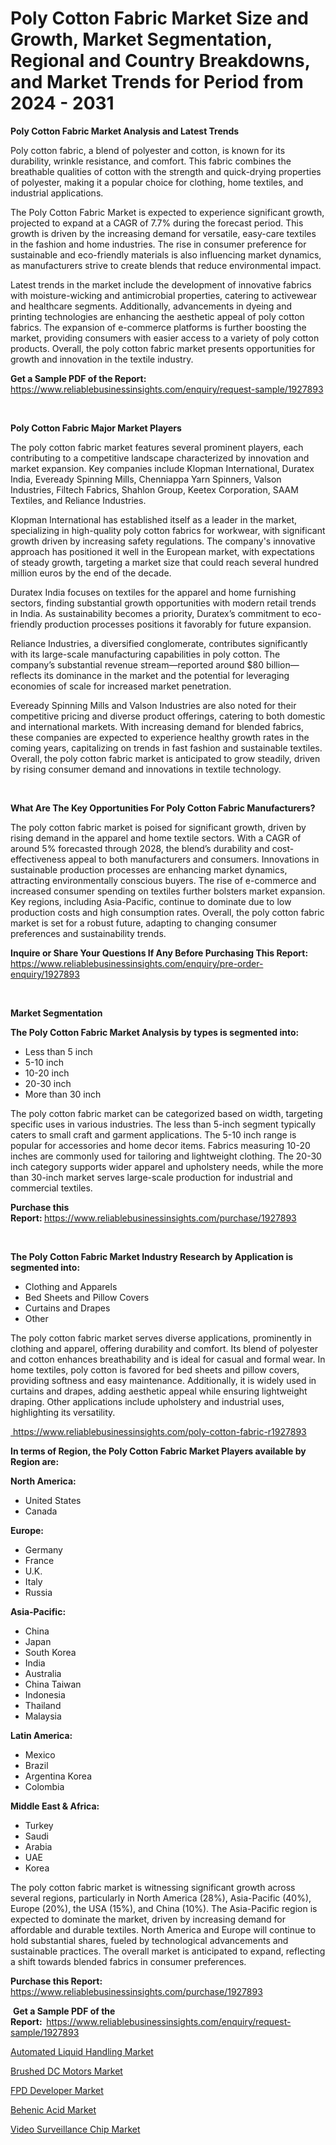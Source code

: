 <p><h1>Poly Cotton Fabric Market Size and Growth, Market Segmentation, Regional and Country Breakdowns, and Market Trends for Period from 2024 -  2031</h1></p><p><strong>Poly Cotton Fabric Market Analysis and Latest Trends</strong></p>
<p><p>Poly cotton fabric, a blend of polyester and cotton, is known for its durability, wrinkle resistance, and comfort. This fabric combines the breathable qualities of cotton with the strength and quick-drying properties of polyester, making it a popular choice for clothing, home textiles, and industrial applications.</p><p>The Poly Cotton Fabric Market is expected to experience significant growth, projected to expand at a CAGR of 7.7% during the forecast period. This growth is driven by the increasing demand for versatile, easy-care textiles in the fashion and home industries. The rise in consumer preference for sustainable and eco-friendly materials is also influencing market dynamics, as manufacturers strive to create blends that reduce environmental impact.</p><p>Latest trends in the market include the development of innovative fabrics with moisture-wicking and antimicrobial properties, catering to activewear and healthcare segments. Additionally, advancements in dyeing and printing technologies are enhancing the aesthetic appeal of poly cotton fabrics. The expansion of e-commerce platforms is further boosting the market, providing consumers with easier access to a variety of poly cotton products. Overall, the poly cotton fabric market presents opportunities for growth and innovation in the textile industry.</p></p>
<p><strong>Get a Sample PDF of the Report:&nbsp;</strong> <a href="https://www.reliablebusinessinsights.com/enquiry/request-sample/1927893?utm_campaign=63&utm_medium=2&utm_source=Github&utm_content=ia&utm_term=25102024&utm_id=poly-cotton-fabric">https://www.reliablebusinessinsights.com/enquiry/request-sample/1927893</a></p>
<p>&nbsp;</p>
<p><strong>Poly Cotton Fabric Major Market Players</strong></p>
<p><p>The poly cotton fabric market features several prominent players, each contributing to a competitive landscape characterized by innovation and market expansion. Key companies include Klopman International, Duratex India, Eveready Spinning Mills, Chenniappa Yarn Spinners, Valson Industries, Filtech Fabrics, Shahlon Group, Keetex Corporation, SAAM Textiles, and Reliance Industries. </p><p>Klopman International has established itself as a leader in the market, specializing in high-quality poly cotton fabrics for workwear, with significant growth driven by increasing safety regulations. The company's innovative approach has positioned it well in the European market, with expectations of steady growth, targeting a market size that could reach several hundred million euros by the end of the decade.</p><p>Duratex India focuses on textiles for the apparel and home furnishing sectors, finding substantial growth opportunities with modern retail trends in India. As sustainability becomes a priority, Duratex’s commitment to eco-friendly production processes positions it favorably for future expansion.</p><p>Reliance Industries, a diversified conglomerate, contributes significantly with its large-scale manufacturing capabilities in poly cotton. The company’s substantial revenue stream—reported around $80 billion—reflects its dominance in the market and the potential for leveraging economies of scale for increased market penetration.</p><p>Eveready Spinning Mills and Valson Industries are also noted for their competitive pricing and diverse product offerings, catering to both domestic and international markets. With increasing demand for blended fabrics, these companies are expected to experience healthy growth rates in the coming years, capitalizing on trends in fast fashion and sustainable textiles. Overall, the poly cotton fabric market is anticipated to grow steadily, driven by rising consumer demand and innovations in textile technology.</p></p>
<p>&nbsp;</p>
<p><strong>What Are The Key Opportunities For Poly Cotton Fabric Manufacturers?</strong></p>
<p><p>The poly cotton fabric market is poised for significant growth, driven by rising demand in the apparel and home textile sectors. With a CAGR of around 5% forecasted through 2028, the blend’s durability and cost-effectiveness appeal to both manufacturers and consumers. Innovations in sustainable production processes are enhancing market dynamics, attracting environmentally conscious buyers. The rise of e-commerce and increased consumer spending on textiles further bolsters market expansion. Key regions, including Asia-Pacific, continue to dominate due to low production costs and high consumption rates. Overall, the poly cotton fabric market is set for a robust future, adapting to changing consumer preferences and sustainability trends.</p></p>
<p><strong>Inquire or Share Your Questions If Any Before Purchasing This Report:</strong> <a href="https://www.reliablebusinessinsights.com/enquiry/pre-order-enquiry/1927893?utm_campaign=63&utm_medium=2&utm_source=Github&utm_content=ia&utm_term=25102024&utm_id=poly-cotton-fabric">https://www.reliablebusinessinsights.com/enquiry/pre-order-enquiry/1927893</a></p>
<p>&nbsp;</p>
<p><strong>Market Segmentation</strong></p>
<p><strong>The Poly Cotton Fabric Market Analysis by types is segmented into:</strong></p>
<p><ul><li>Less than 5 inch</li><li>5-10 inch</li><li>10-20 inch</li><li>20-30 inch</li><li>More than 30 inch</li></ul></p>
<p><p>The poly cotton fabric market can be categorized based on width, targeting specific uses in various industries. The less than 5-inch segment typically caters to small craft and garment applications. The 5-10 inch range is popular for accessories and home decor items. Fabrics measuring 10-20 inches are commonly used for tailoring and lightweight clothing. The 20-30 inch category supports wider apparel and upholstery needs, while the more than 30-inch market serves large-scale production for industrial and commercial textiles.</p></p>
<p><strong>Purchase this Report:&nbsp;</strong><a href="https://www.reliablebusinessinsights.com/purchase/1927893?utm_campaign=63&utm_medium=2&utm_source=Github&utm_content=ia&utm_term=25102024&utm_id=poly-cotton-fabric">https://www.reliablebusinessinsights.com/purchase/1927893</a></p>
<p>&nbsp;</p>
<p><strong>The Poly Cotton Fabric Market Industry Research by Application is segmented into:</strong></p>
<p><ul><li>Clothing and Apparels</li><li>Bed Sheets and Pillow Covers</li><li>Curtains and Drapes</li><li>Other</li></ul></p>
<p><p>The poly cotton fabric market serves diverse applications, prominently in clothing and apparel, offering durability and comfort. Its blend of polyester and cotton enhances breathability and is ideal for casual and formal wear. In home textiles, poly cotton is favored for bed sheets and pillow covers, providing softness and easy maintenance. Additionally, it is widely used in curtains and drapes, adding aesthetic appeal while ensuring lightweight draping. Other applications include upholstery and industrial uses, highlighting its versatility.</p></p>
<p><a href="https://www.reliablebusinessinsights.com/poly-cotton-fabric-r1927893?utm_campaign=63&utm_medium=2&utm_source=Github&utm_content=ia&utm_term=25102024&utm_id=poly-cotton-fabric">&nbsp;https://www.reliablebusinessinsights.com/poly-cotton-fabric-r1927893</a></p>
<p><strong>In terms of Region, the Poly Cotton Fabric Market Players available by Region are:</strong></p>
<p>
    <p> <strong> North America: </strong>
        <ul>
            <li>United States</li>
            <li>Canada</li>
        </ul>
        </p> 
    <p> <strong> Europe: </strong>
        <ul>
            <li>Germany</li>
            <li>France</li>
            <li>U.K.</li>
            <li>Italy</li>
            <li>Russia</li>
        </ul>
        </p> 
    <p> <strong> Asia-Pacific: </strong>
        <ul>
            <li>China</li>
            <li>Japan</li>
            <li>South Korea</li>
            <li>India</li>
            <li>Australia</li>
            <li>China Taiwan</li>
            <li>Indonesia</li>
            <li>Thailand</li>
            <li>Malaysia</li>
        </ul>
        </p> 
    <p> <strong> Latin America: </strong>
        <ul>
            <li>Mexico</li>
            <li>Brazil</li>
            <li>Argentina Korea</li>
            <li>Colombia</li>
        </ul>
        </p> 
    <p> <strong> Middle East & Africa: </strong>
        <ul>
            <li>Turkey</li>
            <li>Saudi</li>
            <li>Arabia</li>
            <li>UAE</li>
            <li>Korea</li>
        </ul>
    </p>
    </p>
<p><p>The poly cotton fabric market is witnessing significant growth across several regions, particularly in North America (28%), Asia-Pacific (40%), Europe (20%), the USA (15%), and China (10%). The Asia-Pacific region is expected to dominate the market, driven by increasing demand for affordable and durable textiles. North America and Europe will continue to hold substantial shares, fueled by technological advancements and sustainable practices. The overall market is anticipated to expand, reflecting a shift towards blended fabrics in consumer preferences.</p></p>
<p><strong>Purchase this Report: </strong><a href="https://www.reliablebusinessinsights.com/purchase/1927893?utm_campaign=63&utm_medium=2&utm_source=Github&utm_content=ia&utm_term=25102024&utm_id=poly-cotton-fabric">https://www.reliablebusinessinsights.com/purchase/1927893</a></p>
<p>&nbsp;<strong>Get a Sample PDF of the Report:&nbsp;&nbsp;</strong><a href="https://www.reliablebusinessinsights.com/enquiry/request-sample/1927893?utm_campaign=63&utm_medium=2&utm_source=Github&utm_content=ia&utm_term=25102024&utm_id=poly-cotton-fabric">https://www.reliablebusinessinsights.com/enquiry/request-sample/1927893</a></p>
<p><strong></strong></p>
<p><p><a href="https://issuu.com/reportprime-2/docs/automated-liquid-handling-market-si_0390c4543cf49c?utm_campaign=63&utm_medium=2&utm_source=Github&utm_content=ia&utm_term=25102024&utm_id=poly-cotton-fabric">Automated Liquid Handling Market</a></p><p><a href="https://issuu.com/reportprime-2/docs/brushed-dc-motors-market-size-2030._51a14a121e7a39?utm_campaign=63&utm_medium=2&utm_source=Github&utm_content=ia&utm_term=25102024&utm_id=poly-cotton-fabric">Brushed DC Motors Market</a></p><p><a href="https://www.linkedin.com/pulse/fpd-developer-market-trends-growth-outlook-2024-2031-iris-sight-la05c?utm_campaign=63&utm_medium=2&utm_source=Github&utm_content=ia&utm_term=25102024&utm_id=poly-cotton-fabric">FPD Developer Market</a></p><p><a href="https://github.com/rovj3gerson/Market-Research-Report-List-1/blob/main/behenic-acid-market.md?utm_campaign=63&utm_medium=2&utm_source=Github&utm_content=ia&utm_term=25102024&utm_id=poly-cotton-fabric">Behenic Acid Market</a></p><p><a href="https://www.linkedin.com/pulse/video-surveillance-chip-market-dynamics-application-types-nyt4f?utm_campaign=63&utm_medium=2&utm_source=Github&utm_content=ia&utm_term=25102024&utm_id=poly-cotton-fabric">Video Surveillance Chip Market</a></p></p>